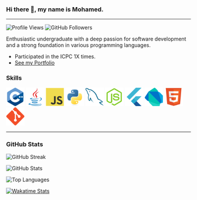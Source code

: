 ### Hi there 👋, my name is Mohamed.

---

![Profile Views](https://komarev.com/ghpvc/?username=MohamedWElteir&color=blue) ![GitHub Followers](https://img.shields.io/github/followers/MohamedWElteir?label=Followers&style=social)


Enthusiastic undergraduate with a deep passion for software development and a strong foundation in various programming languages.
- Participated in the ICPC 1X times.
- [See my Portfolio](https://bio.link/mohamedwelteir)


### Skills

<p align="left">
  <img src="https://raw.githubusercontent.com/devicons/devicon/master/icons/cplusplus/cplusplus-original.svg" alt="C++" width="50" height="50"/>
  <img src="https://raw.githubusercontent.com/devicons/devicon/master/icons/java/java-original.svg" alt="Java" width="50" height="50"/>
  <img src="https://raw.githubusercontent.com/devicons/devicon/master/icons/javascript/javascript-original.svg" alt="JavaScript" width="50" height="50"/>
  <img src="https://raw.githubusercontent.com/devicons/devicon/master/icons/python/python-original.svg" alt="Python" width="50" height="50"/>
  <img src="https://raw.githubusercontent.com/devicons/devicon/master/icons/mysql/mysql-original.svg" alt="MySQL" width="50" height="50"/>
  <img src="https://raw.githubusercontent.com/devicons/devicon/master/icons/nodejs/nodejs-original.svg" alt="Node.js" width="50" height="50"/>
  <img src="https://raw.githubusercontent.com/devicons/devicon/master/icons/flutter/flutter-original.svg" alt="Flutter" width="50" height="50"/>
  <img src="https://raw.githubusercontent.com/devicons/devicon/master/icons/dart/dart-original.svg" alt="Dart" width="50" height="50"/>
  <img src="https://raw.githubusercontent.com/devicons/devicon/master/icons/html5/html5-original.svg" alt="HTML5" width="50" height="50"/>
  <img src="https://raw.githubusercontent.com/devicons/devicon/master/icons/git/git-original.svg" alt="Git" width="50" height="50"/>
  
</p>

---

### GitHub Stats
![GitHub Streak](https://github-readme-streak-stats.herokuapp.com/?user=MohamedWElteir&theme=chartreuse-dark&hide_border=true)

![GitHub Stats](https://github-readme-stats.vercel.app/api?username=MohamedWElteir&theme=chartreuse-dark&show_icons=true&hide_border=true&count_private=true)


![Top Languages](https://github-readme-stats.vercel.app/api/top-langs/?username=MohamedWElteir&theme=chartreuse-dark&show_icons=true&hide_border=true&layout=compact)

[![Wakatime Stats](https://github-readme-stats.vercel.app/api/wakatime?username=@MohamedWElteir&theme=chartreuse-dark)](https://github.com/anuraghazra/github-readme-stats)
